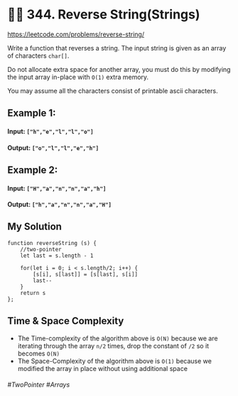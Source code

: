 # 🧙‍♀️ 344. Reverse String(Strings)
https://leetcode.com/problems/reverse-string/

Write a function that reverses a string. The input string is given as an array of characters `char[]`.

Do not allocate extra space for another array, you must do this by modifying the input array in-place with `O(1)` extra memory.

You may assume all the characters consist of printable ascii characters.
## Example 1:
#### Input: `["h","e","l","l","o"]`
#### Output: `["o","l","l","e","h"]`
## Example 2:
#### Input: `["H","a","n","n","a","h"]`
#### Output: `["h","a","n","n","a","H"]`

## My Solution
````
function reverseString (s) {
    //two-pointer
    let last = s.length - 1
    
    for(let i = 0; i < s.length/2; i++) {
        [s[i], s[last]] = [s[last], s[i]]
        last--
    }
    return s
};
````

## Time & Space Complexity

- The Time-complexity of the algorithm above is `O(N)` because we are iterating through the array `n/2` times, drop the constant of `/2` so it becomes `O(N)`
- The Space-Complexity of the algorithm above is `O(1)` because we modified the array in place without using additional space

###### #TwoPointer #Arrays
